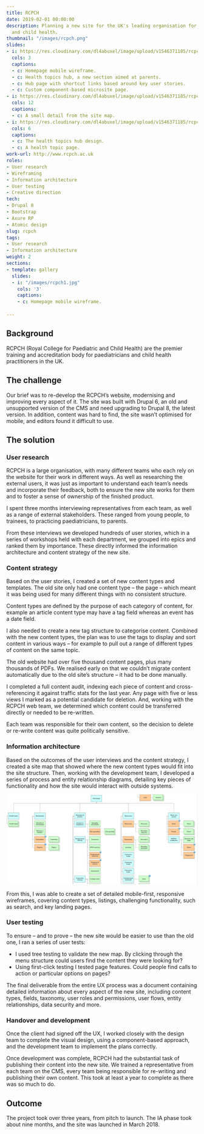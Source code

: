 ```yaml
---
title: RCPCH
date: 2019-02-01 00:00:00
description: Planning a new site for the UK's leading organisation for paediatricians
  and child health.
thumbnail: "/images/rcpch.png"
slides:
- i: https://res.cloudinary.com/dl4abuxel/image/upload/v1546371185/rcpch1.jpg
  cols: 3
  captions:
  - c: Homepage mobile wireframe.
  - c: Health topics hub, a new section aimed at parents.
  - c: Hub page with shortcut links based around key user stories.
  - c: Custom component-based microsite page.
- i: https://res.cloudinary.com/dl4abuxel/image/upload/v1546371185/rcpch2.jpg
  cols: 12
  captions:
  - c: A small detail from the site map.
- i: https://res.cloudinary.com/dl4abuxel/image/upload/v1546371185/rcpch3.jpg
  cols: 6
  captions:
  - c: The health topics hub design.
  - c: A health topic page.
work-url: http://www.rcpch.ac.uk
roles:
- User research
- Wireframing
- Information architecture
- User testing
- Creative direction
tech:
- Drupal 8
- Bootstrap
- Axure RP
- Atomic design
slug: rcpch
tags:
- User research
- Information architecture
weight: 2
sections:
- template: gallery
  slides:
  - i: "/images/rcpch1.jpg"
    cols: '3'
    captions:
    - c: Homepage mobile wireframe.

---
```

## Background

RCPCH (Royal College for Paediatric and Child Health) are the premier training and accreditation body for paediatricians and child health practitioners in the UK.

## The challenge

Our brief was to re-develop the RCPCH’s website, modernising and improving every aspect of it. The site was built with Drupal 6, an old and unsupported version of the CMS and need upgrading to Drupal 8, the latest version. In addition, content was hard to find, the site wasn’t optimised for mobile, and editors found it difficult to use.

## The solution

### User research

RCPCH is a large organisation, with many different teams who each rely on the website for their work in different ways. As well as researching the external users, it was just as important to understand each team’s needs and incorporate their feedback, both to ensure the new site works for them and to foster a sense of ownership of the finished product.

I spent three months interviewing representatives from each team, as well as a range of external stakeholders. These ranged from young people, to trainees, to practicing paediatricians, to parents.

From these interviews we developed hundreds of user stories, which in a series of workshops held with each department, we grouped into epics and ranked them by importance. These directly informed the information architecture and content strategy of the new site.

### Content strategy

Based on the user stories, I created a set of new content types and templates. The old site only had one content type – the page – which meant it was being used for many different things with no consistent structure.

Content types are defined by the purpose of each category of content, for example an article content type may have a tag field whereas an event has a date field.

I also needed to create a new tag structure to categorise content. Combined with the new content types, the plan was to use the tags to display and sort content in various ways – for example to pull out a range of different types of content on the same topic.

The old website had over five thousand content pages, plus many thousands of PDFs. We realised early on that we couldn’t migrate content automatically  due to the old site’s structure – it had to be done manually.

I completed a full content audit, indexing each piece of content and cross-referencing it against traffic stats for the last year. Any page with five or less views I marked as a potential candidate for deletion. And, working with the RCPCH web team, we determined which content could be transferred directly or needed to be re-written.

Each team was responsible for their own content, so the decision to delete or re-write content was quite politically sensitive.

### Information architecture

Based on the outcomes of the user interviews and the content strategy, I created a site map that showed where the new content types would fit into the site structure. Then, working with the development team, I developed a series of process and entity relationship diagrams, detailing key pieces of functionality and how the site would interact with outside systems.

![](/images/rcpch2.jpg "Small detail of the site map.")

From this, I was able to create a set of detailed mobile-first, responsive wireframes, covering content types, listings, challenging functionality, such as search, and key landing pages.

### User testing

To ensure – and to prove – the new site would be easier to use than the old one, I ran a series of user tests:

* I used tree testing to validate the new map. By clicking through the menu structure could users find the content they were looking for?
* Using first-click testing I tested page features. Could people find calls to action or particular options on pages?

The final deliverable from the entire UX process was a document containing detailed information about every aspect of the new site, including content types, fields, taxonomy, user roles and permissions, user flows, entity relationships, data security and more.

### Handover and development

Once the client had signed off the UX, I worked closely with the design team to complete the visual design, using a component-based approach, and the development team to implement the plans correctly.

Once development was complete, RCPCH had the substantial task  of publishing their content into the new site. We trained a representative from each team on the CMS, every team being responsible for re-writing and publishing their own content. This took at least a year to complete as there was so much to do.

## Outcome

The project took over three years, from pitch to launch. The IA phase took about nine months, and the site was launched in March 2018.
